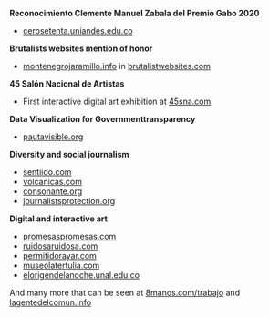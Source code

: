 **Reconocimiento Clemente Manuel Zabala del Premio Gabo 2020**

- [cerosetenta.uniandes.edu.co](https://cerosetenta.uniandes.edu.co)

**Brutalists websites mention of honor**

- [montenegrojaramillo.info](https://montenegrojaramillo.info) in [brutalistwebsites.com](https://brutalistwebsites.com)

**45 Salón Nacional de Artistas**

- First interactive digital art exhibition at [45sna.com](https://45sna.com)

**Data Visualization for Governmenttransparency**

- [pautavisible.org](https://pautavisible.org)

**Diversity and social journalism**

- [sentiido.com](https://sentiido.com)
- [volcanicas.com](https://volcanicas.com)
- [consonante.org](https://consonante.org)
- [journalistsprotection.org](https://journalistsprotection.org)

**Digital and interactive art**

- [promesaspromesas.com](https://promesaspromesas.com)
- [ruidosaruidosa.com](https://ruidosaruidosa.com)
- [permitidorayar.com](https://permitidorayar.com)
- [museolatertulia.com](https://museolatertulia.com)
- [elorigendelanoche.unal.edu.co](https://elorigendelanoche.unal.edu.co)

And many more that can be seen at [8manos.com/trabajo](https://8manos.com/trabajo) and [lagentedelcomun.info](https://lagentedelcomun.info)
